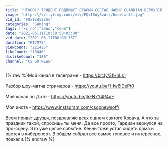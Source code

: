 ```yaml
---
title: "ЧТООО!? ТРИДЕНТ ПОДПИШУТ СТАРЫЙ СОСТАВ НАВИ? GUARDIAN ВЕРНУЛСЯ! НОВОСТИ КС ГО"
image: "https:\/\/i.ytimg.com\/vi\/FQxISdySzAc\/hqdefault.jpg"
vid_id: "FQxISdySzAc"
categories: "Gaming"
tags: ["кс го","zeus","сеня"]
date: "2021-06-11T19:38:50+03:00"
vid_date: "2021-06-11T08:09:33Z"
duration: "PT7M7S"
viewcount: "221425"
likeCount: "16846"
dislikeCount: "180"
channel: "CS GO NEWS"
---
```

{% raw %}Мой канал в телеграме - <a rel="nofollow" target="blank" href="https://bit.ly/3fHnLs1">https://bit.ly/3fHnLs1</a><br /><br />Разбор шоу-матча стримеров - <a rel="nofollow" target="blank" href="https://youtu.be/1-Iw6iDePt0">https://youtu.be/1-Iw6iDePt0</a><br /><br />Мой канал по Доте - <a rel="nofollow" target="blank" href="https://youtu.be/j5FN7Y4P4uE">https://youtu.be/j5FN7Y4P4uE</a><br /><br />Моя инста - <a rel="nofollow" target="blank" href="https://www.instagram.com/csgonewsoff/">https://www.instagram.com/csgonewsoff/</a><br /><br />Всем привет друзья, поздравляю всех с днем святого Ковача. А что за праздник такой, спросишь ты меня. Да все просто, Гардиан вернулся на про-сцену. Это уже целое событие. Кенни тоже устал сидеть дома и рвется в киберспорт. В общем собрал все самое топовое и интересное, поехали.{% endraw %}
